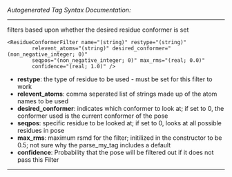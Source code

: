 _Autogenerated Tag Syntax Documentation:_

---
filters based upon whether the desired residue conformer is set

```
<ResidueConformerFilter name="(string)" restype="(string)"
        relevent_atoms="(string)" desired_conformer="(non_negative_integer; 0)"
        seqpos="(non_negative_integer; 0)" max_rms="(real; 0.0)"
        confidence="(real; 1.0)" />
```

-   **restype**: the type of residue to be used - must be set for this filter to work
-   **relevent_atoms**: comma seperated list of strings made up of the atom names to be used
-   **desired_conformer**: indicates which conformer to look at; if set to 0, the conformer used is the current conformer of the pose
-   **seqpos**: specific residue to be looked at; if set to 0, looks at all possible residues in pose
-   **max_rms**: maximum rsmd for the filter; initilized in the constructor to be 0.5; not sure why the parse_my_tag includes a default
-   **confidence**: Probability that the pose will be filtered out if it does not pass this Filter

---

